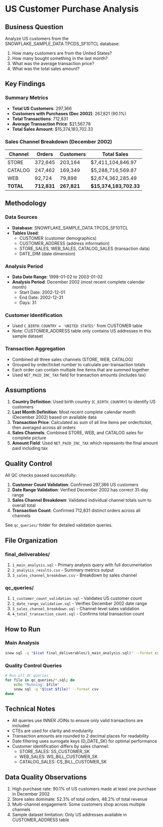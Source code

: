 # US Customer Purchase Analysis

## Business Question

Analyze US customers from the SNOWFLAKE_SAMPLE_DATA.TPCDS_SF10TCL database:
1. How many customers are from the United States?
2. How many bought something in the last month?
3. What was the average transaction price?
4. What was the total sales amount?

## Key Findings

### Summary Metrics
- **Total US Customers**: 297,366
- **Customers with Purchases (Dec 2002)**: 267,821 (90.1%)
- **Total Transactions**: 712,831
- **Average Transaction Price**: $21,567.78
- **Total Sales Amount**: $15,374,183,702.33

### Sales Channel Breakdown (December 2002)
| Channel | Orders | Customers | Total Sales |
|---------|--------|-----------|-------------|
| STORE   | 372,645 | 203,164 | $7,411,104,846.97 |
| CATALOG | 247,462 | 169,349 | $5,288,716,569.87 |
| WEB     | 92,724  | 79,898  | $2,674,362,285.49 |
| **TOTAL** | **712,831** | **267,821** | **$15,374,183,702.33** |

## Methodology

### Data Sources
- **Database**: SNOWFLAKE_SAMPLE_DATA.TPCDS_SF10TCL
- **Tables Used**:
  - CUSTOMER (customer demographics)
  - CUSTOMER_ADDRESS (address information)
  - STORE_SALES, WEB_SALES, CATALOG_SALES (transaction data)
  - DATE_DIM (date dimension)

### Analysis Period
- **Data Date Range**: 1998-01-02 to 2003-01-02
- **Analysis Period**: December 2002 (most recent complete calendar month)
  - Start Date: 2002-12-01
  - End Date: 2002-12-31
  - Days: 31

### Customer Identification
- Used `C_BIRTH_COUNTRY = 'UNITED STATES'` from CUSTOMER table
- Note: CUSTOMER_ADDRESS table only contains US addresses in this sample dataset

### Transaction Aggregation
- Combined all three sales channels (STORE, WEB, CATALOG)
- Grouped by order/ticket number to calculate per-transaction totals
- Each order can contain multiple line items that are summed together
- Used `NET_PAID_INC_TAX` field for transaction amounts (includes tax)

## Assumptions

1. **Country Definition**: Used birth country (`C_BIRTH_COUNTRY`) to identify US customers
2. **Last Month Definition**: Most recent complete calendar month (December 2002) based on available data
3. **Transaction Price**: Calculated as sum of all line items per order/ticket, then averaged across all orders
4. **Sales Channels**: Combined STORE, WEB, and CATALOG sales for complete picture
5. **Amount Field**: Used `NET_PAID_INC_TAX` which represents the final amount paid including tax

## Quality Control

All QC checks passed successfully:

1. **Customer Count Validation**: Confirmed 297,366 US customers
2. **Date Range Validation**: Verified December 2002 has correct 31-day range
3. **Sales Channel Breakdown**: Validated individual channel totals sum to overall total
4. **Transaction Count**: Confirmed 712,831 distinct orders across all channels

See `qc_queries/` folder for detailed validation queries.

## File Organization

### final_deliverables/
1. `1_main_analysis.sql` - Primary analysis query with full documentation
2. `2_analysis_results.csv` - Summary metrics output
3. `3_sales_channel_breakdown.csv` - Breakdown by sales channel

### qc_queries/
1. `1_customer_count_validation.sql` - Validates US customer count
2. `2_date_range_validation.sql` - Verifies December 2002 date range
3. `3_sales_channel_breakdown.sql` - Channel-level sales validation
4. `4_total_transaction_count.sql` - Confirms total transaction count

## How to Run

### Main Analysis
```bash
snow sql -q "$(cat final_deliverables/1_main_analysis.sql)" --format csv
```

### Quality Control Queries
```bash
# Run all QC queries
for file in qc_queries/*.sql; do
    echo "Running: $file"
    snow sql -q "$(cat $file)" --format csv
done
```

## Technical Notes

- All queries use INNER JOINs to ensure only valid transactions are included
- CTEs are used for clarity and modularity
- Transaction amounts are rounded to 2 decimal places for readability
- Date filtering uses surrogate keys (D_DATE_SK) for optimal performance
- Customer identification differs by sales channel:
  - STORE_SALES: SS_CUSTOMER_SK
  - WEB_SALES: WS_BILL_CUSTOMER_SK
  - CATALOG_SALES: CS_BILL_CUSTOMER_SK

## Data Quality Observations

1. High purchase rate: 90.1% of US customers made at least one purchase in December 2002
2. Store sales dominate: 52.3% of total orders, 48.2% of total revenue
3. Multi-channel engagement: Some customers shop across multiple channels
4. Sample dataset limitation: Only US addresses available in CUSTOMER_ADDRESS table
